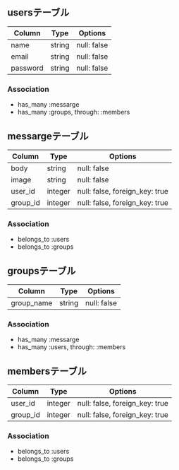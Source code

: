 ## usersテーブル

|Column|Type|Options|
|------|----|-------|
|name|string|null: false|
|email|string|null: false|
|password|string|null: false|

### Association
- has_many  :messarge
- has_many  :groups, through: :members

## messargeテーブル

|Column|Type|Options|
|------|----|-------|
|body|string|null: false|
|image|string|null: false|
|user_id|integer|null: false, foreign_key: true|
|group_id|integer|null: false, foreign_key: true|

### Association
- belongs_to :users
- belongs_to :groups

## groupsテーブル

|Column|Type|Options|
|------|----|-------|
|group_name|string|null: false|

### Association
- has_many   :messarge
- has_many   :users, through: :members

## membersテーブル

|Column|Type|Options|
|------|----|-------|
|user_id|integer|null: false, foreign_key: true|
|group_id|integer|null: false, foreign_key: true|

### Association
- belongs_to :users
- belongs_to :groups
